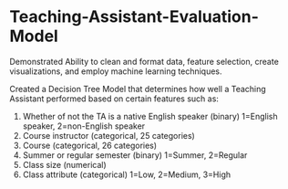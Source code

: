 # Teaching-Assistant-Evaluation-Model

Demonstrated Ability to clean and format data, feature selection, create visualizations, and employ machine learning techniques.

Created a Decision Tree Model that determines how well a Teaching Assistant performed based on certain features such as:

   1. Whether of not the TA is a native English speaker (binary)
      1=English speaker, 2=non-English speaker
   2. Course instructor (categorical, 25 categories)
   3. Course (categorical, 26 categories)
   4. Summer or regular semester (binary) 1=Summer, 2=Regular
   5. Class size (numerical)
   6. Class attribute (categorical) 1=Low, 2=Medium, 3=High

